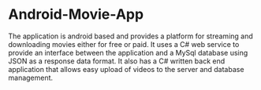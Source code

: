 # Android-Movie-App
The application is android based and provides a platform for  streaming and downloading movies either for free or paid. It uses a C# web service  to provide an interface between the application and a MySql database using JSON  as a response data format. It also has a C# written back end application that allows  easy upload of videos to the server and database management.
